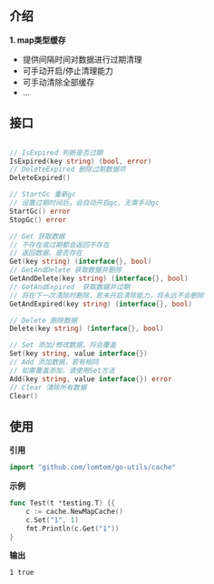 介绍
---

**1. map类型缓存**
- 提供间隔时间对数据进行过期清理
- 可手动开启/停止清理能力
- 可手动清除全部缓存
- ...

接口
---
```go

// IsExpired 判断是否过期
IsExpired(key string) (bool, error)
// DeleteExpired 删除过期数据项
DeleteExpired()

// StartGc 重新gc
// 设置过期时间后，会自动开启gc，无需手动gc
StartGc() error
StopGc() error

// Get 获取数据
// 不存在或过期都会返回不存在
// 返回数据、是否存在
Get(key string) (interface{}, bool)
// GetAndDelete 获取数据并删除
GetAndDelete(key string) (interface{}, bool)
// GetAndExpired  获取数据并过期
// 将在下一次清除时删除，若未开启清除能力，将永远不会删除
GetAndExpired(key string) (interface{}, bool)

// Delete 删除数据
Delete(key string) (interface{}, bool)

// Set 添加/修改数据，将会覆盖
Set(key string, value interface{})
// Add 添加数据，若有相同
// 如需覆盖添加，请使用Set方法
Add(key string, value interface{}) error
// Clear 清除所有数据
Clear()
```

使用
---
**引用**
```go
import "github.com/lomtom/go-utils/cache"
```

**示例**
```go
func Test(t *testing.T) {{
    c := cache.NewMapCache()
    c.Set("1", 1)
    fmt.Println(c.Get("1"))
}
```
**输出**
```shell
1 true
```


